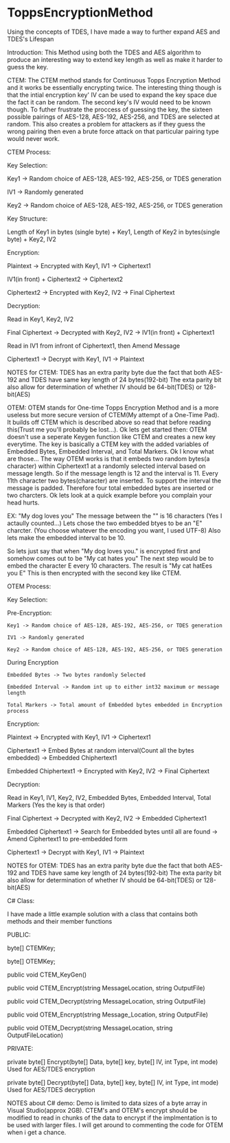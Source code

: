 # ToppsEncryptionMethod
Using the concepts of TDES, I have made a way to further expand AES and TDES's Lifespan

Introduction:
This Method using both the TDES and AES algorithm to produce an interesting way to extend key length
as well as make it harder to guess the key.

CTEM:
The CTEM method stands for Continuous Topps Encryption Method and it works be essentially encrypting twice.
The interesting thing though is that the intial encryption key' IV can be used to expand the key space due the fact it can be random.
The second key's IV would need to be known though.
To futher frustrate the proccess of guessing the key, the sixteen possible pairings of AES-128, AES-192, AES-256, and TDES are selected at random. 
This also creates a problem for attackers as if they guess the wrong pairing then even a brute force attack on that particular pairing type would never work.

CTEM Process:

Key Selection:

  Key1 -> Random choice of AES-128, AES-192, AES-256, or TDES generation
    
  IV1 -> Randomly generated
    
  Key2 -> Random choice of AES-128, AES-192, AES-256, or TDES generation

Key Structure:

  Length of Key1 in bytes (single byte) + Key1, Length of Key2 in bytes(single byte) + Key2, IV2

Encryption:

  Plaintext -> Encrypted with Key1, IV1 -> Ciphertext1

  IV1(in front) + Ciphertext2 -> Ciphertext2

  Ciphertext2 -> Encrypted with Key2, IV2 -> Final Ciphertext


Decryption:

  Read in Key1, Key2, IV2

  Final Ciphertext -> Decrypted with Key2, IV2 -> IV1(in front) + Ciphertext1

  Read in IV1 from infront of Ciphertext1, then Amend Message

  Ciphertext1 -> Decrypt with Key1, IV1 -> Plaintext


NOTES for CTEM:
TDES has an extra parity byte due the fact that both AES-192 and TDES have same key length of 24 bytes(192-bit)
The exta parity bit also allow for determination of whether IV should be 64-bit(TDES) or 128-bit(AES)

OTEM:
OTEM stands for One-time Topps Encryption Method and is a more useless but more secure version of CTEM(My attempt of a One-Time Pad).
It builds off CTEM which is described above so read that before reading this(Trust me you'll probably be lost...).
Ok lets get started then:
OTEM doesn't use a seperate Keygen function like CTEM and creates a new key everytime.
The key is basically a CTEM key with the added variables of Embedded Bytes, Embedded Interval, and Total Markers.
Ok I know what are those...
The way OTEM works is that it embeds two random bytes(a character) within Ciphertext1 at a randomly selected interval based on message length. 
So if the message length is 12 and the interval is 11. 
Every 11th character two bytes(character) are inserted.
To support the interval the message is padded.
Therefore four total embedded bytes are inserted or two charcters.
Ok lets look at a quick example before you complain your head hurts.

EX:
"My dog loves you" The message between the "" is 16 characters (Yes I actaully counted...)
Lets chose the two embedded btyes to be an "E" charcter. (You choose whatever the encoding you want, I used UTF-8)
Also lets make the embedded interval to be 10.

So lets just say that when "My dog loves you." is encrypted first and somehow comes out to be "My cat hates you"
The next step would be to embed the character E every 10 characters.
The result is "My cat hatEes you    E"
This is then encrypted with the second key like CTEM.

OTEM Process:

Key Selection:

  Pre-Encryption:
  
    Key1 -> Random choice of AES-128, AES-192, AES-256, or TDES generation
    
    IV1 -> Randomly generated
    
    Key2 -> Random choice of AES-128, AES-192, AES-256, or TDES generation
  
  During Encryption
  
    Embedded Bytes -> Two bytes randomly Selected
    
    Embedded Interval -> Random int up to either int32 maximum or message length
    
    Total Markers -> Total amount of Embedded bytes embedded in Encryption process

Encryption:

  Plaintext -> Encrypted with Key1, IV1 -> Ciphertext1
  
  Ciphertext1 -> Embed Bytes at random interval(Count all the bytes embedded) -> Embedded Chiphertext1
  
  Embedded Chiphertext1 -> Encrypted with Key2, IV2 -> Final Ciphertext

Decryption:

  Read in Key1, IV1, Key2, IV2, Embedded Bytes, Embedded Interval, Total Markers (Yes the key is that order)
  
  Final Ciphertext -> Decrypted with Key2, IV2 -> Embedded Ciphertext1
  
  Embedded Ciphertext1 -> Search for Embedded bytes until all are found -> Amend Ciphertext1 to pre-embedded form
  
  Ciphertext1 -> Decrypt with Key1, IV1 -> Plaintext

NOTES for OTEM:
TDES has an extra parity byte due the fact that both AES-192 and TDES have same key length of 24 bytes(192-bit)
The exta parity bit also allow for determination of whether IV should be 64-bit(TDES) or 128-bit(AES)

C# Class:

I have made a little example solution with a class that contains both methods and their member functions

PUBLIC:

  byte[] CTEMKey;
  
  byte[] OTEMKey;
  
  public void CTEM_KeyGen()
  
  public void CTEM_Encrypt(string MessageLocation, string OutputFile)
  
  public void CTEM_Decrypt(string MessageLocation, string OutputFile)
  
  public void OTEM_Encrypt(string Message_Location, string OutputFile)
  
  public void OTEM_Decrypt(string MessageLocation, string OutputFileLocation)

PRIVATE:

  private byte[] Encrypt(byte[] Data, byte[] key, byte[] IV, int Type, int mode) Used for AES/TDES encryption
  
  private byte[] Decrypt(byte[] Data, byte[] key, byte[] IV, int Type, int mode) Used for AES/TDES decryption

NOTES about C# demo:
Demo is limited to data sizes of a byte array in Visual Studio(approx 2GB).
CTEM's and OTEM's encrypt should be modified to read in chunks of the data to encrypt if the implmentation is to be used with larger files.
I will get around to commenting the code for OTEM when i get a chance.
